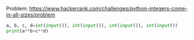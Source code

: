 Problem: https://www.hackerrank.com/challenges/python-integers-come-in-all-sizes/problem


```python
a, b, c, d=int(input()), int(input()), int(input()), int(input())
print(a**b+c**d)

```
